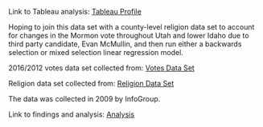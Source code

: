 Link to Tableau analysis: [Tableau Profile](https://public.tableau.com/profile/scott.onestak#!/)

Hoping to join this data set with a county-level religion data set to account for changes in the Mormon vote throughout Utah and lower Idaho due to third party candidate, Evan McMullin, and then run either a backwards selection or mixed selection linear regression model.

2016/2012 votes data set collected from: [Votes Data Set](https://www.kaggle.com/joelwilson/2012-2016-presidential-elections)

Religion data set collected from: [Religion Data Set](http://old.socialexplorer.com/pub/reportdata/GeoSelection.aspx?ReportId=R10152771)

The data was collected in 2009 by InfoGroup.

Link to findings and analysis: [Analysis](http://scottonestak.com/projects/election-2016/technical-analysis.html)
